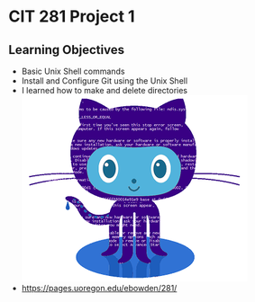 # CIT 281 Project 1

## Learning Objectives

- Basic Unix Shell commands
- Install and Configure Git using the Unix Shell
- I learned how to make and delete directories
  ![](images/githubOctocat.png)
- https://pages.uoregon.edu/ebowden/281/
